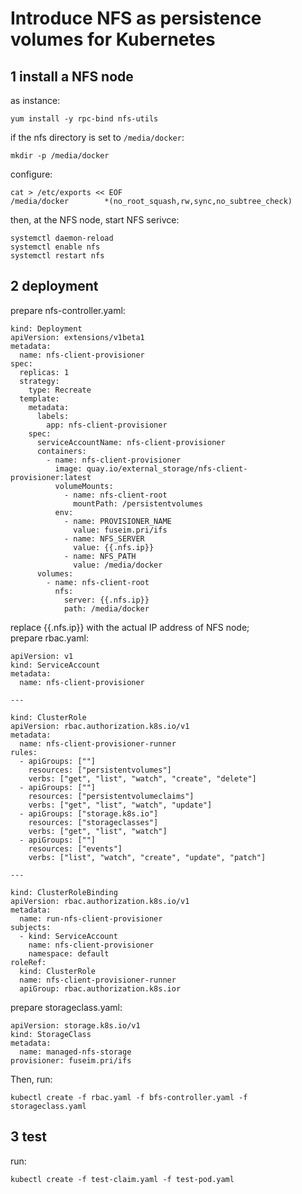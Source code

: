 # Introduce NFS as persistence volumes for Kubernetes

## 1 install a NFS node
as instance:  
```
yum install -y rpc-bind nfs-utils
```
if the nfs directory is set to `/media/docker`:  
```
mkdir -p /media/docker
```
configure:  
```
cat > /etc/exports << EOF
/media/docker        *(no_root_squash,rw,sync,no_subtree_check)
```
then, at the NFS node, start NFS serivce:
```
systemctl daemon-reload
systemctl enable nfs
systemctl restart nfs
```

## 2 deployment
prepare nfs-controller.yaml:
```
kind: Deployment
apiVersion: extensions/v1beta1
metadata:
  name: nfs-client-provisioner
spec:
  replicas: 1
  strategy:
    type: Recreate
  template:
    metadata:
      labels:
        app: nfs-client-provisioner
    spec:
      serviceAccountName: nfs-client-provisioner
      containers:
        - name: nfs-client-provisioner
          image: quay.io/external_storage/nfs-client-provisioner:latest
          volumeMounts:
            - name: nfs-client-root
              mountPath: /persistentvolumes
          env:
            - name: PROVISIONER_NAME
              value: fuseim.pri/ifs
            - name: NFS_SERVER
              value: {{.nfs.ip}}
            - name: NFS_PATH
              value: /media/docker
      volumes:
        - name: nfs-client-root
          nfs:
            server: {{.nfs.ip}}
            path: /media/docker
``` 
replace {{.nfs.ip}} with the actual IP address of NFS node;  
prepare rbac.yaml:
```
apiVersion: v1
kind: ServiceAccount
metadata:
  name: nfs-client-provisioner

---

kind: ClusterRole
apiVersion: rbac.authorization.k8s.io/v1
metadata:
  name: nfs-client-provisioner-runner
rules:
  - apiGroups: [""]
    resources: ["persistentvolumes"]
    verbs: ["get", "list", "watch", "create", "delete"]
  - apiGroups: [""]
    resources: ["persistentvolumeclaims"]
    verbs: ["get", "list", "watch", "update"]
  - apiGroups: ["storage.k8s.io"]
    resources: ["storageclasses"]
    verbs: ["get", "list", "watch"]
  - apiGroups: [""]
    resources: ["events"]
    verbs: ["list", "watch", "create", "update", "patch"]

---

kind: ClusterRoleBinding
apiVersion: rbac.authorization.k8s.io/v1
metadata:
  name: run-nfs-client-provisioner
subjects:
  - kind: ServiceAccount
    name: nfs-client-provisioner
    namespace: default
roleRef:
  kind: ClusterRole
  name: nfs-client-provisioner-runner
  apiGroup: rbac.authorization.k8s.ior
```
prepare storageclass.yaml:  
```
apiVersion: storage.k8s.io/v1
kind: StorageClass
metadata:
  name: managed-nfs-storage
provisioner: fuseim.pri/ifs
```
Then, run:  
```
kubectl create -f rbac.yaml -f bfs-controller.yaml -f storageclass.yaml
```

## 3 test
run:  
```
kubectl create -f test-claim.yaml -f test-pod.yaml
```
